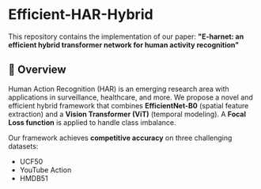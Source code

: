# Efficient-HAR-Hybrid
This repository contains the implementation of our paper:  **"E-harnet: an efficient hybrid transformer network for human activity recognition"**

## 🔹 Overview
Human Action Recognition (HAR) is an emerging research area with applications in surveillance, healthcare, and more. 
We propose a novel and efficient hybrid framework that combines **EfficientNet-B0** (spatial feature extraction) and a 
**Vision Transformer (ViT)** (temporal modeling). A **Focal Loss function** is applied to handle class imbalance.

Our framework achieves **competitive accuracy** on three challenging datasets:
- UCF50
- YouTube Action
- HMDB51



